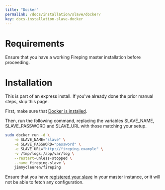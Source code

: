 ```yaml
---
title: "Docker"
permalink: /docs/installation/slave/docker/
key: docs-installation-slave-docker
---
```


# Requirements

Ensure that you have a working Fireping master installation before proceeding.

# Installation

This is part of an express install. If you've already done the prior manual steps, skip this page.

First, make sure that [Docker is installed](https://docs.docker.com/engine/install/debian/).

Then, run the following command, replacing the variables SLAVE_NAME, SLAVE_PASSWORD and SLAVE_URL with those matching your setup.

```bash
sudo docker run -d \
    -e SLAVE_NAME="slave" \
    -e SLAVE_PASSWORD="password" \
    -e SLAVE_URL="http://fireping.example" \
    -v /tmp/logs:/app/var/log \
    --restart=unless-stopped \
    --name fireping-slave \
    jimmycleuren/fireping
```

Ensure that you have [registered your slave](/docs/installation/master/fireping/#slave-registration) in your master instance, or it will not be able to fetch any configuration.